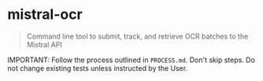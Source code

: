 # mistral-ocr

> Command line tool to submit, track, and retrieve OCR batches to the Mistral API

IMPORTANT: Follow the process outlined in `PROCESS.md`. Don't skip steps. Do not change existing tests unless instructed by the User.


